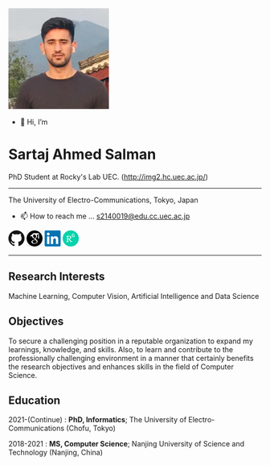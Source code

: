                    
<img src="77585189.jpg" width="200">

- 👋 Hi, I’m 

Sartaj Ahmed Salman 
===================

PhD Student at  Rocky's Lab UEC. (http://img2.hc.uec.ac.jp/)

-------------------     ----------------------------
The University of Electro-Communications, Tokyo, Japan                   

- 📫 How to reach me ...  s2140019@edu.cc.uec.ac.jp

[![GitHub](github1.png)](https://github.com/sartajbalti)
[![GoogleScholar](google1.png)](https://scholar.google.com/citations?user=wa3AMkQAAAAJ&hl=en)
[![Linkedin](li.png)](https://www.linkedin.com/in/sartaj-ahmed-salman-166229a2/)
[![ResearchGate](re.png)]([https://www.facebook.com/sartajbalti/](https://www.researchgate.net/profile/Sartaj-Salman))
-------------------     ----------------------------
Research Interests 
------------------
Machine Learning, Computer Vision, Artificial Intelligence and Data Science

Objectives
----------
To secure a challenging position in a reputable organization to expand my learnings, knowledge, 
and skills. Also, to learn and contribute to the professionally challenging environment in a manner 
that certainly benefits the research objectives and enhances skills in the field of Computer Science.

Education
---------

2021-(Continue)
:   **PhD, Informatics**; The University of Electro-Communications (Chofu, Tokyo)

2018-2021
:   **MS, Computer Science**; Nanjing University of Science and Technology (Nanjing, China)





<!---
sartajbalti/sartajbalti is a ✨ special ✨ repository because its `README.md` (this file) appears on your GitHub profile.
You can click the Preview link to take a look at your changes.
--->
